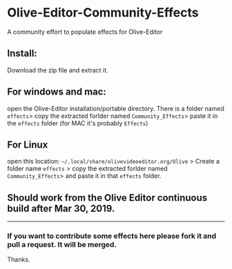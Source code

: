 # Olive-Editor-Community-Effects
A community effort to populate effects for Olive-Editor

## Install:
Download the zip file and extract it.

## For windows and mac:
open the Olive-Editor installation/portable directory. There is a folder named `effects`>
copy the extracted forlder named `Community_Effects`>
paste it in the `effects` folder (for MAC it's probably `Effects`)


## For Linux
open this location:
`~/.local/share/olivevideoeditor.org/Olive` >
Create a folder name `effects` >
copy the extracted forlder named `Community_Effects`>
and paste it in that `effects` folder.

## Should work from the Olive Editor continuous build after Mar 30, 2019.
_____________________

### If you want to contribute some effects here please fork it and pull a request. It will be merged.
Thanks.

